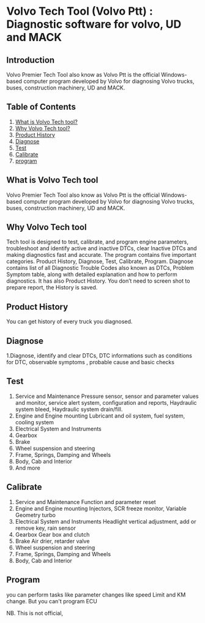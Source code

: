 # Volvo Tech Tool (Volvo Ptt) : Diagnostic software for volvo, UD and MACK

## Introduction

Volvo Premier Tech Tool also know as Volvo Ptt is the official Windows-based computer program developed by Volvo for diagnosing Volvo trucks, buses, construction machinery, UD and MACK.


## Table of Contents
1. [What is Volvo Tech tool?](#What-is-Volvo-Tech-tool)  
2. [Why Volvo Tech tool?](#Why-Volvo-Tech-tool)  
3. [Product History](#Product-History)  
4. [Diagnose](#Diagnose)  
5. [Test](#Test)  
6. [Calibrate](#Calibrate)  
7. [program](#Program)  
   
## What is Volvo Tech tool

Volvo Premier Tech Tool also know as Volvo Ptt is the official Windows-based computer program developed by Volvo for diagnosing Volvo trucks, buses, construction machinery, UD and MACK.
## Why Volvo Tech tool
Tech tool is designed to test, calibrate, and program engine parameters, troubleshoot and identify active and inactive DTCs, clear Inactive DTCs and making diagnostics fast and accurate.
The program contains five important categories. Product History, Diagnose, Test, Calibrate, Program.
Diagnose contains list of all Diagnostic Trouble Codes also known as DTCs, Problem Symptom table, along with detailed explanation and how to perform diagnostics.
It has also Product History. You don’t need to screen shot to prepare report, the History is saved.

## Product History
   You can get history of every truck you diagnosed.

## Diagnose
1.Diagnose, identify and clear DTCs, DTC informations such as conditions for DTC, observable symptoms , probable cause and basic checks
   
## Test
1. Service and Maintenance
Pressure sensor, sensor and parameter values and monitor,
service alert system, configuration and reports, Haydraulic system bleed, Haydraulic system drain/fill.
2. Engine and Engine mounting
Lubricant and oil system, fuel system, cooling system
3. Electrical System and Instruments
4. Gearbox
5. Brake
6. Wheel suspension and steering
7. Frame, Springs, Damping and Wheels
8. Body, Cab and Interior
9. And more

## Calibrate
1. Service and Maintenance
Function and parameter reset
2. Engine and Engine mounting
Injectors, SCR freeze monitor, Variable Geometry turbo
3. Electrical System and Instruments
Headlight vertical adjustment, add or remove key, rain sensor
4. Gearbox
Gear box and clutch
5. Brake
Air drier, retarder valve
6. Wheel suspension and steering
7. Frame, Springs, Damping and Wheels
8. Body, Cab and Interior

## Program
   you can perform tasks like parameter changes like speed Limit and KM change.
   But you can't program ECU

   
NB. This is not official,    


